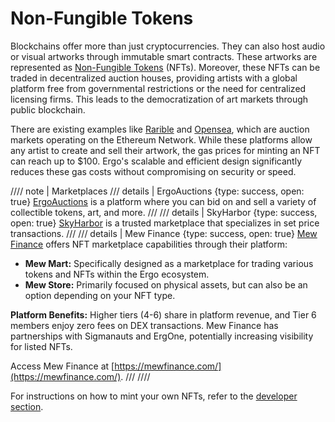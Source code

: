 # Non-Fungible Tokens

Blockchains offer more than just cryptocurrencies. They can also host audio or visual artworks through immutable smart contracts. These artworks are represented as [Non-Fungible Tokens](https://en.wikipedia.org/wiki/Non-fungible_token) (NFTs). Moreover, these NFTs can be traded in decentralized auction houses, providing artists with a global platform free from governmental restrictions or the need for centralized licensing firms. This leads to the democratization of art markets through public blockchain.

There are existing examples like [Rarible](https://rarible.com/) and [Opensea](https://opensea.io/), which are auction markets operating on the Ethereum Network. While these platforms allow any artist to create and sell their artwork, the gas prices for minting an NFT can reach up to $100. Ergo's scalable and efficient design significantly reduces these gas costs without compromising on security or speed.

//// note | Marketplaces
/// details | ErgoAuctions
     {type: success, open: true}
[ErgoAuctions](ergo-auctions.md) is a platform where you can bid on and sell a variety of collectible tokens, art, and more.
///
/// details | SkyHarbor
     {type: success, open: true}
[SkyHarbor](skyharbor.md) is a trusted marketplace that specializes in set price transactions.
///
/// details | Mew Finance
     {type: success, open: true}
[Mew Finance](mew-finance.md) offers NFT marketplace capabilities through their platform:

* **Mew Mart:** Specifically designed as a marketplace for trading various tokens and NFTs within the Ergo ecosystem.
* **Mew Store:** Primarily focused on physical assets, but can also be an option depending on your NFT type.

**Platform Benefits:**
Higher tiers (4-6) share in platform revenue, and Tier 6 members enjoy zero fees on DEX transactions. Mew Finance has partnerships with Sigmanauts and ErgOne, potentially increasing visibility for listed NFTs.

Access Mew Finance at [https://mewfinance.com/](https://mewfinance.com/).
///
////

For instructions on how to mint your own NFTs, refer to the [developer section](create.md).
